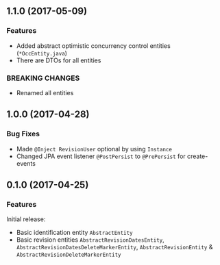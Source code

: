 

<!--
### Bug Fixes
### Features
### BREAKING CHANGES
-->

<a name="1.1.0"></a>

## 1.1.0 (2017-05-09)

### Features

* Added abstract optimistic concurrency control entities (`*OccEntity.java`)
* There are DTOs for all entities

### BREAKING CHANGES

* Renamed all entities

<a name="1.0.0"></a>

## 1.0.0 (2017-04-28)

### Bug Fixes

* Made `@Inject RevisionUser` optional by using `Instance`
* Changed JPA event listener `@PostPersist` to `@PrePersist` for create-events

<a name="0.1.0"></a>

## 0.1.0 (2017-04-25)

### Features

Initial release:

* Basic identification entity `AbstractEntity`
* Basic revision entities `AbstractRevisionDatesEntity`, `AbstractRevisionDatesDeleteMarkerEntity`, `AbstractRevisionEntity` & `AbstractRevisionDeleteMarkerEntity`